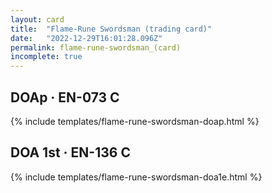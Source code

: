 ```yaml
---
layout: card
title:  "Flame-Rune Swordsman (trading card)"
date:   "2022-12-29T16:01:28.096Z"
permalink: flame-rune-swordsman_(card)
incomplete: true
---
```


## DOAp &middot; EN-073 C

{% include templates/flame-rune-swordsman-doap.html %}


## DOA 1st &middot; EN-136 C

{% include templates/flame-rune-swordsman-doa1e.html %}
